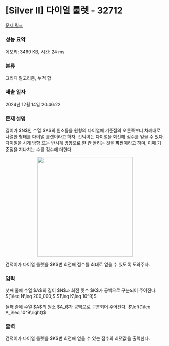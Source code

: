 # [Silver II] 다이얼 룰렛 - 32712 

[문제 링크](https://www.acmicpc.net/problem/32712) 

### 성능 요약

메모리: 3460 KB, 시간: 24 ms

### 분류

그리디 알고리즘, 누적 합

### 제출 일자

2024년 12월 14일 20:46:22

### 문제 설명

<p>길이가 $N$인 수열 $A$의 원소들을 원형의 다이얼에 기준점의 오른쪽부터 차례대로 나열한 형태를 다이얼 룰렛이라고 하자. 건덕이는 다이얼을 회전해 점수를 얻을 수 있다. 다이얼을 시계 방향 또는 반시계 방향으로 한 칸 돌리는 것을 <strong>회전</strong>이라고 하며, 이때 기준점을 지나치는 수를 점수에 더한다.</p>

<p style="text-align: center;"><img alt="" src="" style="height: 316px; width: 300px;"></p>

<p>건덕이가 다이얼 룰렛을 $K$번 회전해 점수를 최대로 얻을 수 있도록 도와주자.</p>

### 입력 

 <p>첫째 줄에 수열 $A$의 길이 $N$과 회전 횟수 $K$가 공백으로 구분되어 주어진다. $(1\leq N\leq 200,000;$ $1\leq K\leq 10^9)$</p>

<p>둘째 줄에 수열 $A$의 원소 $A_i$가 공백으로 구분되어 주어진다. $\left(1\leq A_i\leq 10^9\right)$</p>

### 출력 

 <p>건덕이가 다이얼 룰렛을 $K$번 회전해 얻을 수 있는 점수의 최댓값을 출력한다.</p>

